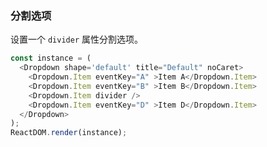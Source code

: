 ### 分割选项

设置一个 `divider` 属性分割选项。

<!--start-code-->
```js
const instance = (
  <Dropdown shape='default' title="Default" noCaret>
    <Dropdown.Item eventKey="A" >Item A</Dropdown.Item>
    <Dropdown.Item eventKey="B" >Item B</Dropdown.Item>
    <Dropdown.Item divider />
    <Dropdown.Item eventKey="D" >Item D</Dropdown.Item>
  </Dropdown>
);
ReactDOM.render(instance);
```
<!--end-code-->